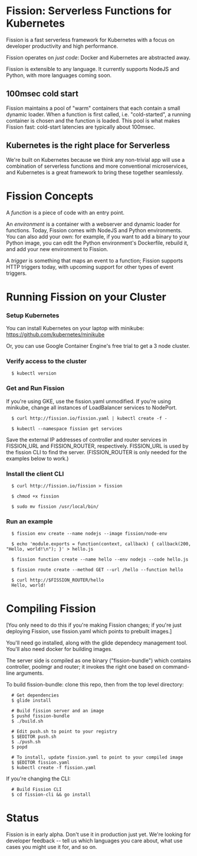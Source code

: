 Fission: Serverless Functions for Kubernetes
============================================

Fission is a fast serverless framework for Kubernetes with a focus on
developer productivity and high performance.

Fission operates on _just code_: Docker and Kubernetes are abstracted
away.

Fission is extensible to any language.  It currently supports NodeJS
and Python, with more languages coming soon.

100msec cold start
------------------

Fission maintains a pool of "warm" containers that each contain a
small dynamic loader.  When a function is first called,
i.e. "cold-started", a running container is chosen and the function is
loaded.  This pool is what makes Fission fast: cold-start latencies
are typically about 100msec.


Kubernetes is the right place for Serverless
--------------------------------------------

We're built on Kubernetes because we think any non-trivial app will
use a combination of serverless functions and more conventional
microservices, and Kubernetes is a great framework to bring these
together seamlessly.



Fission Concepts
================

A _function_ is a piece of code with an entry point.

An _environment_ is a container with a webserver and dynamic loader
for functions.  Today, Fission comes with NodeJS and Python
environments.  You can also add your own: for example, if you want to
add a binary to your Python image, you can edit the Python
environment's Dockerfile, rebuild it, and add your new environment to
Fission.

A _trigger_ is something that maps an event to a function; Fission
supports HTTP triggers today, with upcoming support for other types of
event triggers.


Running Fission on your Cluster
===============================

### Setup Kubernetes

You can install Kubernetes on your laptop with minikube: https://github.com/kubernetes/minikube

Or, you can use Google Container Engine's free trial to get a 3 node cluster.


### Verify access to the cluster

```
  $ kubectl version
```

### Get and Run Fission

If you're using GKE, use the fission.yaml unmodified.  If you're using
minikube, change all instances of LoadBalancer services to NodePort.

```
  $ curl http://fission.io/fission.yaml | kubectl create -f -

  $ kubectl --namespace fission get services
```

Save the external IP addresses of controller and router services in
FISSION_URL and FISSION_ROUTER, respectively.  FISSION_URL is used by
the fission CLI to find the server.  (FISSION_ROUTER is only needed
for the examples below to work.)

### Install the client CLI

```
  $ curl http://fission.io/fission > fission

  $ chmod +x fission

  $ sudo mv fission /usr/local/bin/
```

### Run an example

```
  $ fission env create --name nodejs --image fission/node-env
  
  $ echo 'module.exports = function(context, callback) { callback(200, "Hello, world!\n"); }' > hello.js  

  $ fission function create --name hello --env nodejs --code hello.js
  
  $ fission route create --method GET --url /hello --function hello
  
  $ curl http://$FISSION_ROUTER/hello
  Hello, world!
```

Compiling Fission
=================

[You only need to do this if you're making Fission changes; if you're
just deploying Fission, use fission.yaml which points to prebuilt
images.]

You'll need go installed, along with the glide dependecy management
tool.  You'll also need docker for building images.

The server side is compiled as one binary ("fission-bundle") which
contains controller, poolmgr and router; it invokes the right one
based on command-line arguments.

To build fission-bundle: clone this repo, then from the top level
directory:

```
  # Get dependencies
  $ glide install

  # Build fission server and an image
  $ pushd fission-bundle
  $ ./build.sh

  # Edit push.sh to point to your registry
  $ $EDITOR push.sh
  $ ./push.sh
  $ popd

  # To install, update fission.yaml to point to your compiled image
  $ $EDITOR fission.yaml
  $ kubectl create -f fission.yaml
```

If you're changing the CLI:

```
  # Build Fission CLI
  $ cd fission-cli && go install
```

Status
======

Fission is in early alpha.  Don't use it in production just yet.
We're looking for developer feedback -- tell us which languages you
care about, what use cases you might use it for, and so on.

